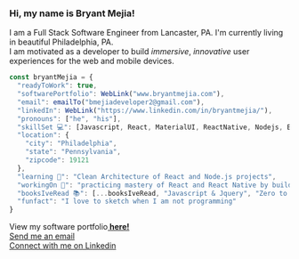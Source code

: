 <h3>Hi, my name is Bryant Mejia! </h3>
<p>I am a Full Stack Software Engineer from Lancaster, PA. I'm currently living in beautiful Philadelphia, PA.
  <br/>
I am motivated as a developer to build <em>immersive</em>, <i>innovative</i> user experiences for the web and mobile devices. </p>

```javascript
const bryantMejia = {
  "readyToWork": true,
  "softwarePortfolio": WebLink("www.bryantmejia.com"),
  "email": emailTo("bmejiadeveloper2@gmail.com"),
  "linkedIn": WebLink("https://www.linkedin.com/in/bryantmejia/"),
  "pronouns": ["he", "his"],
  "skillSet 💻": [Javascript, React, MaterialUI, ReactNative, Nodejs, Expressjs, MongoDB, HTML, CSS, SASS],
  "location": {
    "city": "Philadelphia",
    "state": "Pennsylvania",
    "zipcode": 19121
  },
  "learning 🌱": "Clean Architecture of React and Node.js projects",
  "workingOn 🔭": "practicing mastery of React and React Native by building a social media application",
  "booksIveRead 📚": [...booksIveRead, "Javascript & Jquery", "Zero to One"],
  "funfact": "I love to sketch when I am not programming"
}
```
<div>View my software portfolio<b><a href="www.bryantmejia.com"> here!</a></b></div>
<div><a href="mailto:bmejiadeveloper2@gmail.com" target="_blank">Send me an email</a></div>
<div><a href="https://www.linkedin.com/in/bryantmejia/" target="_blank">Connect with me on Linkedin</a></div>
